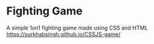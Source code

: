 # Fighting Game
A simple 1on1 fighting game made using CSS and HTML
https://surkhabsingh.github.io/CSSJS-game/
